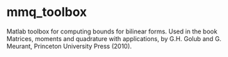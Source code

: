 # mmq_toolbox

Matlab toolbox for computing bounds for bilinear forms. Used in the book 
Matrices, moments and quadrature with applications, by G.H. Golub and G. Meurant, Princeton University Press (2010).
